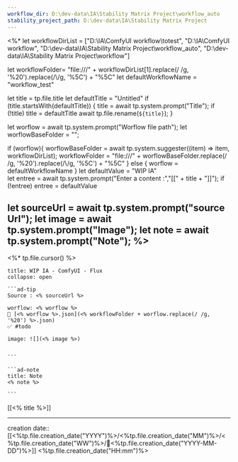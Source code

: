 ```yaml
---
workflow_dir: D:\dev-data\IA\Stability Matrix Project\workflow_auto
stability_project_path: D:\dev-data\IA\Stability Matrix Project
---
```

<%*
let workflowDirList = ["D:\\IA\\ComfyUI workflow\\totest", 
	"D:\\IA\\ComfyUI workflow", "D:\\dev-data\\IA\\Stability Matrix Project\\workflow_auto", "D:\\dev-data\\IA\\Stability Matrix Project\\workflow"]

let workflowFolder= "file:///" + workflowDirList[1].replace(/ /g, '%20').replace(/\\/g, '%5C') + "%5C"
let defaultWorkflowName = "workflow_test"
  
  let title = tp.file.title
  let defaultTitle = "Untitled"
  if (title.startsWith(defaultTitle)) {
    title = await tp.system.prompt("Title");
    if (!title) title = defaultTitle
    await tp.file.rename(`${title}`);
  } 

let worflow = await tp.system.prompt("Worflow file path");
let worflowBaseFolder = "";

if (worflow){
	worflowBaseFolder = await tp.system.suggester((item) => item, workflowDirList);
	workflowFolder = "file:///" + worflowBaseFolder.replace(/ /g, '%20').replace(/\\/g, '%5C') + "%5C"
} else {
	worflow = defaultWorkflowName
}
let defaultValue = "WIP IA"  
let entree = await tp.system.prompt("Enter a content :","[[" + title + "]]");
if (!entree) entree = defaultValue

let sourceUrl = await tp.system.prompt("source Url");
let image = await tp.system.prompt("Image");
let note = await tp.system.prompt("Note");
%>
---
<%* tp.file.cursor() %> 
`````ad-example
title: WIP IA - ComfyUI - Flux
collapse: open

```ad-tip
Source : <% sourceUrl %>

worflow: <% worflow %> 
🚧 [<% worflow %>.json](<% workflowFolder + worflow.replace(/ /g, '%20') %>.json)
✅ #todo 

image: ![](<% image %>)


```

```ad-note
title: Note
<% note %> 

```

`````

[[<% title %>]]

---
creation date:: [[<%tp.file.creation_date("YYYY")%>/<%tp.file.creation_date("MM")%>/<%tp.file.creation_date("WW")%>/📒<%tp.file.creation_date("YYYY-MM-DD")%>]]  <%tp.file.creation_date("HH:mm")%>

